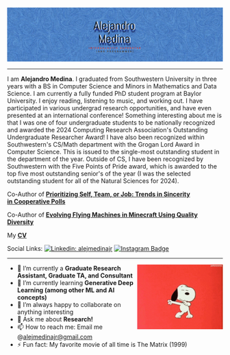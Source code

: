 
![Banner Image](https://github.com/alejmedinajr/alejmedinajr/blob/main/assets/self-banner.jpg)

---
I am **Alejandro Medina**. I graduated from Southwestern University in three years with a BS in Computer Science and Minors in Mathematics and Data Science. I am currently a fully funded PhD student program at Baylor University. I enjoy reading, listening to music, and working out. I have participated in various undergrad research opportunities, and have even presented at an international conference! Something interesting about me is that I was one of four undergraduate students to be nationally recognized and awarded the 2024 Computing Research Association's Outstanding Undergraduate Researcher Award! I have also been recognized within Southwestern's CS/Math department with the Grogan Lord Award in Computer Science. This is issued to the single-most outstanding student in the department of the year. Outside of CS, I have been recognized by Southwestern with the Five Points of Pride award, which is awarded to the top five most outstanding senior's of the year (I was the selected outstanding student for all of the Natural Sciences for 2024).           

Co-Author of **[Prioritizing Self, Team, or Job: Trends in Sincerity in Cooperative Polls](https://link.springer.com/chapter/10.1007/978-3-031-16538-2_4)**

Co-Author of **[Evolving Flying Machines in Minecraft Using Quality Diversity](https://dl.acm.org/doi/10.1145/3583131.3590352)**

My **[CV](https://github.com/alejmedinajr/alejmedinajr/blob/main/assets/Alejandro%20Medina%20CV.pdf)**


Social Links:
[![Linkedin: alejmedinajr](https://img.shields.io/badge/-alejmedinajr-blue?style=flat-square&logo=Linkedin&logoColor=white&link=https://www.linkedin.com/in/alejmedinajr/)](https://www.linkedin.com/in/alejmedinajr/)
[![Instagram Badge](https://img.shields.io/badge/-bitsofalejandro-e4405f?style=flat-square&logo=Instagram&logoColor=white&link=https://www.instagram.com/bitsofalejandro/)](https://www.instagram.com/bitsofalejandro/)


---

<img align='right' src='https://github.com/alejmedinajr/alejmedinajr/blob/main/assets/dancing-snoopy.gif' width='200'>

- 🔭 I’m currently a **Graduate Research Assistant, Graduate TA, and Consultant**
- 🌱 I’m currently learning **Generative Deep Learning (among other ML and AI concepts)**
- 👯 I’m always happy to collaborate on anything interesting
- 💬 Ask me about **Research!**
- 📫 How to reach me: Email me @alejmedinajr@gmail.com 
- ⚡ Fun fact: My favorite movie of all time is The Matrix (1999)
